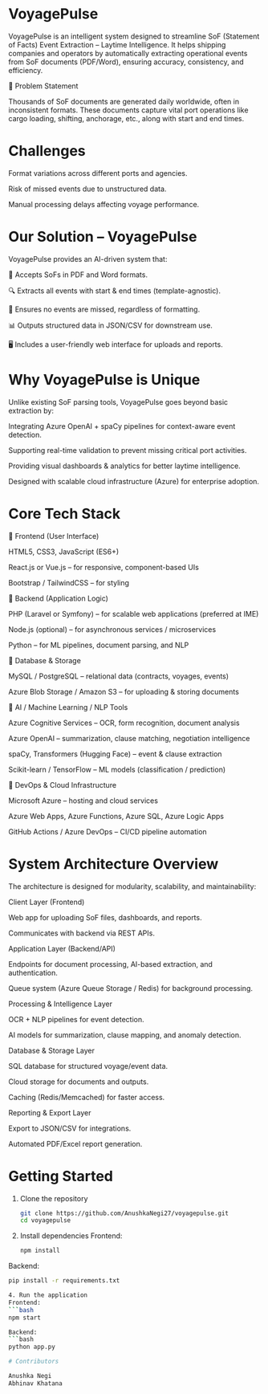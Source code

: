 # VoyagePulse

VoyagePulse is an intelligent system designed to streamline SoF (Statement of Facts) Event Extraction – Laytime Intelligence.
It helps shipping companies and operators by automatically extracting operational events from SoF documents (PDF/Word), ensuring accuracy, consistency, and efficiency.

🚢 Problem Statement

Thousands of SoF documents are generated daily worldwide, often in inconsistent formats.
These documents capture vital port operations like cargo loading, shifting, anchorage, etc., along with start and end times.

# Challenges

Format variations across different ports and agencies.

Risk of missed events due to unstructured data.

Manual processing delays affecting voyage performance.

# Our Solution – VoyagePulse

VoyagePulse provides an AI-driven system that:

📂 Accepts SoFs in PDF and Word formats.

🔍 Extracts all events with start & end times (template-agnostic).

🛑 Ensures no events are missed, regardless of formatting.

📊 Outputs structured data in JSON/CSV for downstream use.

🖥️ Includes a user-friendly web interface for uploads and reports.

# Why VoyagePulse is Unique

Unlike existing SoF parsing tools, VoyagePulse goes beyond basic extraction by:

Integrating Azure OpenAI + spaCy pipelines for context-aware event detection.

Supporting real-time validation to prevent missing critical port activities.

Providing visual dashboards & analytics for better laytime intelligence.

Designed with scalable cloud infrastructure (Azure) for enterprise adoption.

# Core Tech Stack

🔹 Frontend (User Interface)

HTML5, CSS3, JavaScript (ES6+)

React.js or Vue.js – for responsive, component-based UIs

Bootstrap / TailwindCSS – for styling

🔹 Backend (Application Logic)

PHP (Laravel or Symfony) – for scalable web applications (preferred at IME)

Node.js (optional) – for asynchronous services / microservices

Python – for ML pipelines, document parsing, and NLP

🔹 Database & Storage

MySQL / PostgreSQL – relational data (contracts, voyages, events)

Azure Blob Storage / Amazon S3 – for uploading & storing documents

🔹 AI / Machine Learning / NLP Tools

Azure Cognitive Services – OCR, form recognition, document analysis

Azure OpenAI – summarization, clause matching, negotiation intelligence

spaCy, Transformers (Hugging Face) – event & clause extraction

Scikit-learn / TensorFlow – ML models (classification / prediction)

🔹 DevOps & Cloud Infrastructure

Microsoft Azure – hosting and cloud services

Azure Web Apps, Azure Functions, Azure SQL, Azure Logic Apps

GitHub Actions / Azure DevOps – CI/CD pipeline automation

# System Architecture Overview

The architecture is designed for modularity, scalability, and maintainability:

Client Layer (Frontend)

Web app for uploading SoF files, dashboards, and reports.

Communicates with backend via REST APIs.

Application Layer (Backend/API)

Endpoints for document processing, AI-based extraction, and authentication.

Queue system (Azure Queue Storage / Redis) for background processing.

Processing & Intelligence Layer

OCR + NLP pipelines for event detection.

AI models for summarization, clause mapping, and anomaly detection.

Database & Storage Layer

SQL database for structured voyage/event data.

Cloud storage for documents and outputs.

Caching (Redis/Memcached) for faster access.

Reporting & Export Layer

Export to JSON/CSV for integrations.

Automated PDF/Excel report generation.

# Getting Started

1. Clone the repository
   ```bash
   git clone https://github.com/AnushkaNegi27/voyagepulse.git
   cd voyagepulse
   
2. Install dependencies
  Frontend:
   ```bash
   npm install
   
  Backend:
   ```bash
   pip install -r requirements.txt
   
4. Run the application
   Frontend:
   ```bash
   npm start
   
   Backend:
   ```bash
   python app.py

# Contributors

Anushka Negi
Abhinav Khatana

